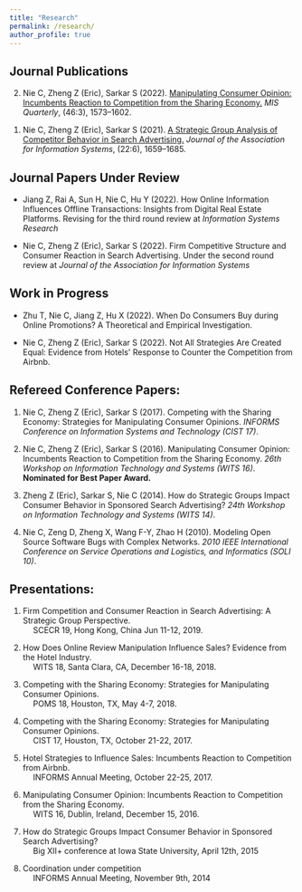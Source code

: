 ```yaml
---
title: "Research"
permalink: /research/
author_profile: true
---
```


Journal Publications
--------------------

<!-- Use APA 7th edition format -->

2. Nie C, Zheng Z (Eric), Sarkar S (2022). [Manipulating Consumer Opinion: Incumbents Reaction to Competition from the Sharing Economy.](https://misq.umn.edu/competing-with-the-sharing-economy-incumbents-reaction-on-review-manipulation.html) _MIS Quarterly_, (46:3), 1573–1602. 
<!-- [![PDF](https://img.shields.io/badge/PDF-green.svg)](/files/review_manipulation.pdf) [![Video](https://img.shields.io/badge/Video-orange.svg)](https://youtu.be/4LRscKwr4Fw) -->

1. Nie C, Zheng Z (Eric), Sarkar S (2021). [A Strategic Group Analysis of Competitor Behavior in Search Advertising.](https://doi.org/10.17705/1jais.00710) _Journal of the Association for Information Systems_, (22:6), 1659–1685. 
<!-- [![PDF](https://img.shields.io/badge/PDF-green.svg)](/files/sponsored_search.pdf) -->

Journal Papers Under Review
---------------------------

- Jiang Z, Rai A, Sun H, Nie C, Hu Y (2022). How Online Information Influences Offline Transactions: Insights from Digital Real Estate Platforms. Revising for the third round review at _Information Systems Research_  

- Nie C, Zheng Z (Eric), Sarkar S (2022). Firm Competitive Structure and Consumer Reaction in Search Advertising. Under the second round review at _Journal of the Association for Information Systems_


Work in Progress
----------------

- Zhu T, Nie C, Jiang Z, Hu X (2022). When Do Consumers Buy during Online Promotions? A Theoretical and Empirical Investigation. 
<!-- Submitted for review at _Production and Operations Management_ -->

- Nie C, Zheng Z (Eric), Sarkar S (2022). Not All Strategies Are Created Equal: Evidence from Hotels' Response to Counter the Competition from Airbnb. 
    

Refereed Conference Papers:
---------------------------------

1. Nie C, Zheng Z (Eric), Sarkar S (2017). Competing with the Sharing Economy: Strategies for Manipulating Consumer Opinions. _INFORMS Conference on Information Systems and Technology (CIST 17)_.
    
1. Nie C, Zheng Z (Eric), Sarkar S (2016). Manipulating Consumer Opinion: Incumbents Reaction to Competition from the Sharing Economy. _26th Workshop on Information Technology and Systems (WITS 16)_. **Nominated for Best Paper Award.**
    
1. Zheng Z (Eric), Sarkar S, Nie C (2014). How do Strategic Groups Impact Consumer Behavior in Sponsored Search Advertising? _24th Workshop on Information Technology and Systems (WITS 14)_.  
    
1. Nie C, Zeng D, Zheng X, Wang F-Y, Zhao H (2010). Modeling Open Source Software Bugs with Complex Networks. _2010 IEEE International Conference on Service Operations and Logistics, and Informatics (SOLI 10)_.  
    

Presentations:
--------------

1.  Firm Competition and Consumer Reaction in Search Advertising: A Strategic Group Perspective.  
      SCECR 19, Hong Kong, China Jun 11-12, 2019.  
    
1.  How Does Online Review Manipulation Influence Sales? Evidence from the Hotel Industry.  
      WITS 18, Santa Clara, CA, December 16-18, 2018.  
    
1.  Competing with the Sharing Economy: Strategies for Manipulating Consumer Opinions.  
      POMS 18, Houston, TX, May 4-7, 2018.  
    
1.  Competing with the Sharing Economy: Strategies for Manipulating Consumer Opinions.  
      CIST 17, Houston, TX, October 21-22, 2017.  
    
1.  Hotel Strategies to Influence Sales: Incumbents Reaction to Competition from Airbnb.  
      INFORMS Annual Meeting, October 22-25, 2017.  
    
1.  Manipulating Consumer Opinion: Incumbents Reaction to Competition from the Sharing Economy.  
      WITS 16, Dublin, Ireland, December 15, 2016.  
    
1.  How do Strategic Groups Impact Consumer Behavior in Sponsored Search Advertising?  
      Big XII+ conference at Iowa State University, April 12th, 2015

1.  Coordination under competition  
      INFORMS Annual Meeting, November 9th, 2014